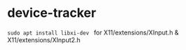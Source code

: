 # device-tracker

`sudo apt install libxi-dev ` for X11/extensions/XInput.h &  X11/extensions/XInput2.h
